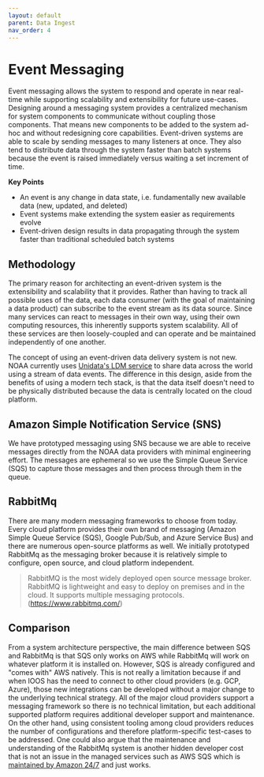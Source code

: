 ```yaml
---
layout: default
parent: Data Ingest
nav_order: 4
---
```


# Event Messaging

Event messaging allows the system to respond and operate in near real-time while supporting scalability and extensibility for future use-cases. Designing around a messaging system provides a centralized mechanism for system components to communicate without coupling those components. That means new components to be added to the system ad-hoc and without redesigning core capabilities. Event-driven systems are able to scale by sending messages to many listeners at once. They also tend to distribute data through the system faster than batch systems because the event is raised immediately versus waiting a set increment of time.

**Key Points**
- An event is any change in data state, i.e. fundamentally new available data (new, updated, and deleted)
- Event systems make extending the system easier as requirements evolve
- Event-driven design results in data propagating through the system faster than traditional scheduled batch systems

## Methodology

The primary reason for architecting an event-driven system is the extensibility and scalability that it provides. Rather than having to track all possible uses of the data, each data consumer (with the goal of maintaining a data product) can subscribe to the event stream as its data source. Since many services can react to messages in their own way, using their own computing resources, this inherently supports system scalability. All of these services are then loosely-coupled and can operate and be maintained independently of one another.

The concept of using an event-driven data delivery system is not new. NOAA currently uses [Unidata's LDM service](https://www.unidata.ucar.edu/software/ldm/ldm-current/factsheet.html) to share data across the world using a stream of data events. The difference in this design, aside from the benefits of using a modern tech stack, is that the data itself doesn't need to be physically distributed because the data is centrally located on the cloud platform.

## Amazon Simple Notification Service (SNS)

We have prototyped messaging using SNS because we are able to receive messages directly from the NOAA data providers with minimal engineering effort. The messages are ephemeral so we use the Simple Queue Service (SQS) to capture those messages and then process through them in the queue. 

## RabbitMq

There are many modern messaging frameworks to choose from today. Every cloud platform provides their own brand of messaging (Amazon Simple Queue Service (SQS), Google Pub/Sub, and Azure Service Bus) and there are numerous open-source platforms as well. We initially prototyped RabbitMq as the messaging broker because it is relatively simple to configure, open source, and cloud platform independent. 

> RabbitMQ is the most widely deployed open source message broker. RabbitMQ is lightweight and easy to deploy on premises and in the cloud. It supports multiple messaging protocols. (https://www.rabbitmq.com/)

## Comparison

From a system architecture perspective, the main difference between SQS and RabbitMq is that SQS only works on AWS while RabbitMq will work on whatever platform it is installed on. However, SQS is already configured and "comes with" AWS natively. This is not really a limitation because if and when IOOS has the need to connect to other cloud providers (e.g. GCP, Azure), those new integrations can be developed without a major change to the underlying technical strategy. All of the major cloud providers support a messaging framework so there is no technical limitation, but each additional supported platform requires additional developer support and maintenance. On the other hand, using consistent tooling among cloud providers reduces the number of configurations and therefore platform-specific test-cases to be addressed. One could also argue that the maintenance and understanding of the RabbitMq system is another hidden developer cost that is not an issue in the managed services such as AWS SQS which is [maintained by Amazon 24/7](https://docs.aws.amazon.com/wellarchitected/latest/reliability-pillar/example-implementations-for-availability-goals.html) and just works.
